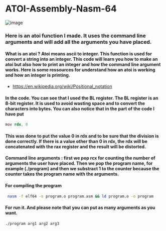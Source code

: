 # ATOI-Assembly-Nasm-64
![image](https://user-images.githubusercontent.com/87600765/141811378-69378ebe-16de-4f70-90f6-9b27d2206ce2.png)
### Here is an atoi function I made. It uses the command line arguments and will add all the arguments you have placed.
#### What is an atoi ? Atoi means ascii to integer. This function is used for convert a string into an integer. This code will learn you how to make an atoi but also how to print an integer and how the command line argument works. Here is some ressources for understand how an atoi is working and how an integer is printing. 
- https://en.wikipedia.org/wiki/Positional_notation
#### In the code. You can see that I used the BL register. The BL register is an 8-bit register. It is used to avoid wasting space and to convert the characters into bytes. You can also notice that in the part of the code I have put
```s
mov rdx, 0
``` 
#### This was done to put the value 0 in rdx and to be sure that the division is done correctly. If there is a value other than 0 in rdx, the rdx will be concatenated with the rax register and the result will be distorted. 
#### Command line arguments : first we pop rcx for counting the number of arguments the user have placed. Then we pop the program name, for example (./program) and then we substract 1 to the counter because the counter takes the program name with the arguments. 
#### For compiling the program
```bash
 nasm -f elf64 -o program.o program.asm && ld program.o -o program
 ```
 #### For run it. And please note that you can put as many arguments as you want. 
 ```bash
 ./program arg1 arg2 arg3
 ```  

 
